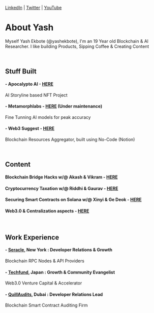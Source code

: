 [LinkedIn](https://www.linkedin.com/in/yashekbote/) | [Twitter](https://twitter.com/yashekbote) | [YouTube](https://www.youtube.com/@yashekbote) 

# About Yash

Myself Yash Ekbote (@yashekbote), I'm an 19 Year old Blockchain & AI Researcher. I like building Products, Sipping Coffee & Creating Content 

<br/>

## Stuff Built 

#### - Apocalypto AI - [HERE](https://aiapocalypto.com/)
AI Storyline based NFT Project

#### - Metamorphlabs - [HERE](https://metamorphlabs.xyz/) (Under maintenance)
Fine Tunning AI models for peak accuracy

#### - Web3 Suggest - [HERE](https://web3suggest.xyz/)
Blockchain Resources Aggregator, built using No-Code (Notion)

<br/>

## Content 

#### Blockchain Bridge Hacks w/@ Akash & Vikram - [HERE](https://www.youtube.com/live/hn007CXhSKU?feature=shared)

#### Cryptocurrency Taxation w/@ Riddhi & Gaurav - [HERE](https://www.youtube.com/live/nVd1RFN62_w?feature=shared)

#### Securing Smart Contracts on Solana w/@ Xinyi & Ge Deok - [HERE](https://www.youtube.com/live/EAI7PXtCdeI?feature=shared)

#### Web3.0 & Centralization aspects - [HERE](https://youtu.be/ZshnVUA7_Dg?feature=shared)

<br/>

## Work Experience

#### - [**Seracle**](https://www.seracle.com), New York : Developer Relations & Growth

Blockchain RPC Nodes & API Providers

#### - [**Techfund**](https://techfund.jp), Japan : Growth & Community Evangelist 

Web3.0 Venture Capital & Accelerator 

#### - [**QuillAudits**](https://audits.quillhash.com/smart-contract-audit), Dubai : Developer Relations Lead

Blockchain Smart Contract Auditing Firm
